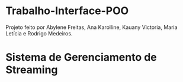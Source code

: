 # Trabalho-Interface-POO
Projeto feito por Abylene Freitas, Ana Karolline, Kauany Victoria, Maria Letícia e Rodrigo Medeiros.
  # Sistema de Gerenciamento de Streaming

